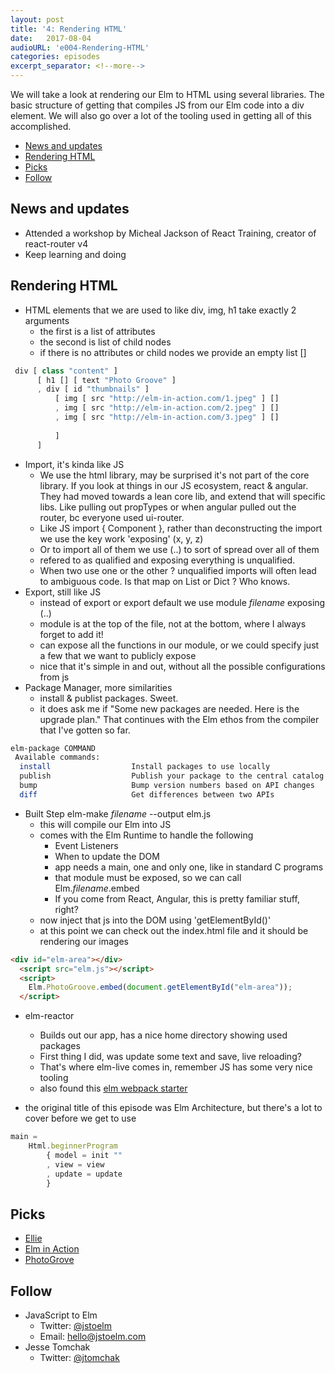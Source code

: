 ```yaml
---
layout: post
title: '4: Rendering HTML'
date:   2017-08-04
audioURL: 'e004-Rendering-HTML'
categories: episodes
excerpt_separator: <!--more-->
---
```

We will take a look at rendering our Elm to HTML using several libraries. The basic structure of getting that compiles JS from our Elm code into a div element. We will also go over a lot of the tooling used in getting all of this accomplished.  
<!--more-->
<!-- TOC -->

- [News and updates](#news-and-updates)
- [Rendering HTML](#rendering-html)
- [Picks](#picks)
- [Follow](#follow)

<!-- /TOC -->


## News and updates
* Attended a workshop by Micheal Jackson of React Training, creator of react-router v4
* Keep learning and doing

## Rendering HTML
* HTML elements that we are used to like div, img, h1 take exactly 2 arguments
  * the first is a list of attributes
  * the second is list of child nodes
  * if there is no attributes or child nodes we provide an empty list []
```js
 div [ class "content" ]
      [ h1 [] [ text "Photo Groove" ]
      , div [ id "thumbnails" ]
          [ img [ src "http://elm-in-action.com/1.jpeg" ] []
          , img [ src "http://elm-in-action.com/2.jpeg" ] []
          , img [ src "http://elm-in-action.com/3.jpeg" ] []
          
          ]
      ]
```
* Import, it's kinda like JS
  * We use the html library, may be surprised it's not part of the core library. If you look at things in our JS ecosystem, react & angular. They had moved towards a lean core lib, and extend that will specific libs. Like pulling out propTypes or when angular pulled out the router, bc everyone used ui-router. 
  * Like JS import { Component }, rather than deconstructing the import we use the key work 'exposing' (x, y, z)
  * Or to import all of them we use (..) to sort of spread over all of them
  * refered to as qualified and exposing everything is unqualified. 
  * When two use one or the other ? unqualified imports will often lead to ambiguous code. Is that map on List or Dict ? Who knows. 
* Export, still like JS
  * instead of export or export default we use module *filename* exposing (..) 
  * module is at the top of the file, not at the bottom, where I always forget to add it!
  * can expose all the functions in our module, or we could specify just a few that we want to publicly expose
  * nice that it's simple in and out, without all the possible configurations from js
* Package Manager, more similarities
  * install & publist packages. Sweet.
  * it does ask me if "Some new packages are needed. Here is the upgrade plan." That continues with the Elm ethos from the compiler that I've gotten so far. 
```sh
elm-package COMMAND
 Available commands:
  install                  Install packages to use locally
  publish                  Publish your package to the central catalog
  bump                     Bump version numbers based on API changes
  diff                     Get differences between two APIs 
```
* Built Step elm-make *filename* --output elm.js
  * this will compile our Elm into JS
  * comes with the Elm Runtime to handle the following
    * Event Listeners
    * When to update the DOM
    * app needs a main, one and only one, like in standard C programs
    * that module must be exposed, so we can call Elm.*filename*.embed
    * If you come from React, Angular, this is pretty familiar stuff, right?
  * now inject that js into the DOM using 'getElementById()'
  * at this point we can check out the index.html file and it should be rendering our images
```html
<div id="elm-area"></div>
  <script src="elm.js"></script>
  <script>
    Elm.PhotoGroove.embed(document.getElementById("elm-area"));
  </script>
```
* elm-reactor
  * Builds out our app, has a nice home directory showing used packages
  * First thing I did, was update some text and save, live reloading?
  * That's where elm-live comes in, remember JS has some very nice tooling
  * also found this [elm webpack starter](https://github.com/elm-community/elm-webpack-starter)

* the original title of this episode was Elm Architecture, but there's a lot to cover before we get to use
```js
main =
    Html.beginnerProgram
        { model = init ""
        , view = view
        , update = update
        }
```




## Picks
* [Ellie](https://ellie-app.com)
* [Elm in Action](https://www.manning.com/books/elm-in-action)
* [PhotoGrove](https://ellie-app.com/4f8cy8LhWvTa1/1)

## Follow
* JavaScript to Elm
  * Twitter: [@jstoelm](https://twitter.com/jstoelm)
  * Email: [hello@jstoelm.com](mailto:hello@jstoelm.com)
* Jesse Tomchak
  * Twitter: [@jtomchak](https://twitter.com/jtomchak)



